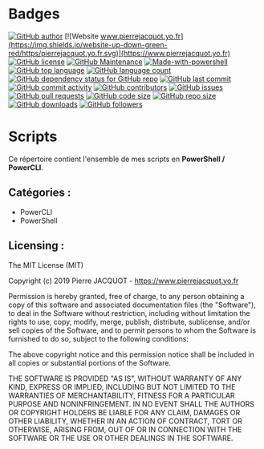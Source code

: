 # Badges
[![GitHub author](https://img.shields.io/badge/Author-Pierre%20JACQUOT-orange.svg)](https://www.pierrejacquot.yo.fr)
[![Website www.pierrejacquot.yo.fr](https://img.shields.io/website-up-down-green-red/https/pierrejacquot.yo.fr.svg)](https://www.pierrejacquot.yo.fr)
[![GitHub license](https://img.shields.io/github/license/pierre-jacquot/Scripts.svg)](https://github.com/pierre-jacquot/Scripts/blob/master/LICENSE)
[![GitHub Maintenance](https://img.shields.io/badge/Maintained%3F-yes-green.svg)](https://github.com/pierre-jacquot/Scripts/graphs/commit-activity)
[![Made-with-powershell](https://img.shields.io/badge/Made%20with-PowerShell-blueviolet.svg)](https://docs.microsoft.com/fr-fr/powershell)
[![GitHub top language](https://img.shields.io/github/languages/top/pierre-jacquot/Scripts.svg)](https://github.com/pierre-jacquot)
[![GitHub language count](https://img.shields.io/github/languages/count/pierre-jacquot/Scripts.svg)](https://github.com/pierre-jacquot)
[![GitHub dependency status for GitHub repo](https://img.shields.io/librariesio/github/pierre-jacquot/Scripts.svg)](https://github.com/pierre-jacquot/Scripts/commits/master)
[![GitHub last commit](https://img.shields.io/github/last-commit/pierre-jacquot/Scripts.svg)](https://github.com/pierre-jacquot/Scripts/commits/master)
[![GitHub commit activity](https://img.shields.io/github/commit-activity/y/pierre-jacquot/Scripts.svg)](https://github.com/pierre-jacquot/Scripts/commits/master)
[![GitHub contributors](https://img.shields.io/github/contributors/pierre-jacquot/Scripts.svg)](https://github.com/pierre-jacquot/Scripts/graphs/contributors)
[![GitHub issues](https://img.shields.io/github/issues/pierre-jacquot/Scripts.svg)](https://github.com/pierre-jacquot/Scripts/issues)
[![GitHub pull requests](https://img.shields.io/github/issues-pr/pierre-jacquot/Scripts.svg)](https://github.com/pierre-jacquot/Scripts/pulls)
[![GitHub code size](https://img.shields.io/github/languages/code-size/pierre-jacquot/Scripts.svg)](https://github.com/pierre-jacquot/Scripts)
[![GitHub repo size](https://img.shields.io/github/repo-size/pierre-jacquot/Scripts.svg)](https://github.com/pierre-jacquot/Scripts)
[![GitHub downloads](https://img.shields.io/github/downloads/pierre-jacquot/Scripts/total.svg)](https://github.com/pierre-jacquot/Scripts)
[![GitHub followers](https://img.shields.io/github/followers/pierre-jacquot.svg?label=Follow)](https://github.com/pierre-jacquot?tab=followers)

# Scripts
Ce répertoire contient l'ensemble de mes scripts en **PowerShell / PowerCLI**.

## Catégories :
- PowerCLI
- PowerShell

## Licensing :
The MIT License (MIT)

Copyright (c) 2019 Pierre JACQUOT - https://www.pierrejacquot.yo.fr

Permission is hereby granted, free of charge, to any person obtaining a copy
of this software and associated documentation files (the "Software"), to deal
in the Software without restriction, including without limitation the rights
to use, copy, modify, merge, publish, distribute, sublicense, and/or sell
copies of the Software, and to permit persons to whom the Software is
furnished to do so, subject to the following conditions:

The above copyright notice and this permission notice shall be included in all
copies or substantial portions of the Software.

THE SOFTWARE IS PROVIDED "AS IS", WITHOUT WARRANTY OF ANY KIND, EXPRESS OR
IMPLIED, INCLUDING BUT NOT LIMITED TO THE WARRANTIES OF MERCHANTABILITY,
FITNESS FOR A PARTICULAR PURPOSE AND NONINFRINGEMENT. IN NO EVENT SHALL THE
AUTHORS OR COPYRIGHT HOLDERS BE LIABLE FOR ANY CLAIM, DAMAGES OR OTHER
LIABILITY, WHETHER IN AN ACTION OF CONTRACT, TORT OR OTHERWISE, ARISING FROM,
OUT OF OR IN CONNECTION WITH THE SOFTWARE OR THE USE OR OTHER DEALINGS IN THE
SOFTWARE.
